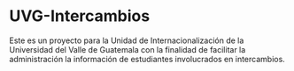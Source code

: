 # UVG-Intercambios
Este es un proyecto para la Unidad de Internacionalización de la Universidad del Valle de Guatemala con la finalidad de facilitar la administración la información de estudiantes involucrados en intercambios.
